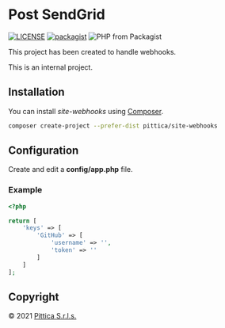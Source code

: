 # Post SendGrid

[![LICENSE](https://img.shields.io/github/license/pittica/site-webhooks.svg)](LICENSE)
[![packagist](https://img.shields.io/badge/packagist-pittica%2Fpost--sendgrid-brightgreen.svg)](https://packagist.org/packages/pittica/site-webhooks)
![PHP from Packagist](https://img.shields.io/packagist/php-v/pittica/site-webhooks)

This project has been created to handle webhooks.

This is an internal project.

## Installation

You can install _site-webhooks_ using [Composer](https://getcomposer.org).

``` bash
composer create-project --prefer-dist pittica/site-webhooks
```

## Configuration

Create and edit a **config/app.php** file.

### Example

``` php
<?php

return [
    'keys' => [
        'GitHub' => [
			'username' => '',
			'token' => ''
		]
    ]
];
```

## Copyright

© 2021 [Pittica S.r.l.s.](https://pittica.com)